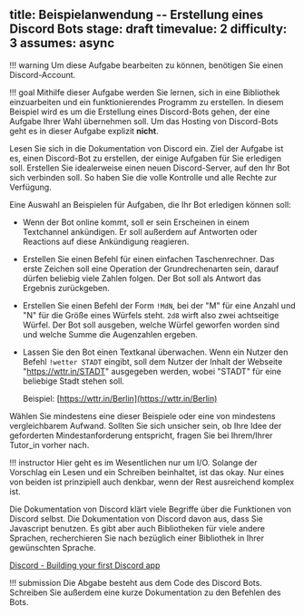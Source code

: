 title: Beispielanwendung -- Erstellung eines Discord Bots
stage: draft
timevalue: 2
difficulty: 3
assumes: async
---

!!! warning
    Um diese Aufgabe bearbeiten zu können, benötigen Sie einen Discord-Account.

!!! goal
    Mithilfe dieser Aufgabe werden Sie lernen, sich in eine Bibliothek einzuarbeiten und ein 
    funktionierendes Programm zu erstellen. 
    In diesem Beispiel wird es um die Erstellung eines Discord-Bots gehen, der eine Aufgabe 
    Ihrer Wahl übernehmen soll.
    Um das Hosting von Discord-Bots geht es in dieser Aufgabe explizit **nicht**.

Lesen Sie sich in die Dokumentation von Discord ein.
Ziel der Aufgabe ist es, einen Discord-Bot zu erstellen, der einige Aufgaben für Sie erledigen soll.
Erstellen Sie idealerweise einen neuen Discord-Server, auf den Ihr Bot sich verbinden soll.
So haben Sie die volle Kontrolle und alle Rechte zur Verfügung.

Eine Auswahl an Beispielen für Aufgaben, die Ihr Bot erledigen können soll:

- Wenn der Bot online kommt, soll er sein Erscheinen in einem Textchannel ankündigen. Er soll außerdem auf Antworten oder Reactions auf diese Ankündigung reagieren.
- Erstellen Sie einen Befehl für einen einfachen Taschenrechner. Das erste Zeichen soll eine 
  Operation der Grundrechenarten sein, darauf dürfen beliebig viele Zahlen folgen. Der Bot soll 
  als Antwort das Ergebnis zurückgeben.
- Erstellen Sie einen Befehl der Form `!MdN`, bei der "M" für eine Anzahl und "N" für die Größe 
  eines Würfels steht. 
  `2d8` wirft also zwei achtseitige Würfel. 
  Der Bot soll ausgeben, welche Würfel geworfen worden sind und welche Summe die Augenzahlen 
  ergeben.
- Lassen Sie den Bot einen Textkanal überwachen. 
  Wenn ein Nutzer den Befehl `!wetter STADT` eingibt, soll dem Nutzer der Inhalt der Webseite 
  "https://wttr.in/STADT" ausgegeben werden, wobei "STADT" für eine beliebige Stadt stehen 
  soll.
  
  Beispiel: [https://wttr.in/Berlin](https://wttr.in/Berlin)

Wählen Sie mindestens eine dieser Beispiele oder eine von mindestens vergleichbarem Aufwand.
Sollten Sie sich unsicher sein, ob Ihre Idee der geforderten Mindestanforderung entspricht,
fragen Sie bei Ihrem/Ihrer Tutor\_in vorher nach.

!!! instructor
    Hier geht es im Wesentlichen nur um I/O. Solange der Vorschlag ein Lesen und ein Schreiben
    beinhaltet, ist das okay. Nur eines von beiden ist prinzipiell auch denkbar, wenn der Rest
    ausreichend komplex ist.

Die Dokumentation von Discord klärt viele Begriffe über die Funktionen von Discord selbst.
Die Dokumentation von Discord davon aus, dass Sie Javascript benutzen.
Es gibt aber auch Bibliotheken für viele andere Sprachen, recherchieren Sie nach bezüglich einer 
Bibliothek in Ihrer gewünschten Sprache.

[Discord - Building your first Discord app](https://discord.com/developers/docs/intro)

!!! submission
    Die Abgabe besteht aus dem Code des Discord Bots.
    Schreiben Sie außerdem eine kurze Dokumentation zu den Befehlen des Bots.
    
